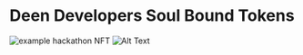 # Deen Developers Soul Bound Tokens

![example hackathon NFT](https://bafybeifh7yajj4fpgspbnna2jvzen7j4cbhyrwm4hsvqu5eikpwb6metzu.ipfs.cf-ipfs.com/thumbnail.gif)
![Alt Text](https://media.giphy.com/media/vFKqnCdLPNOKc/giphy.gif)
